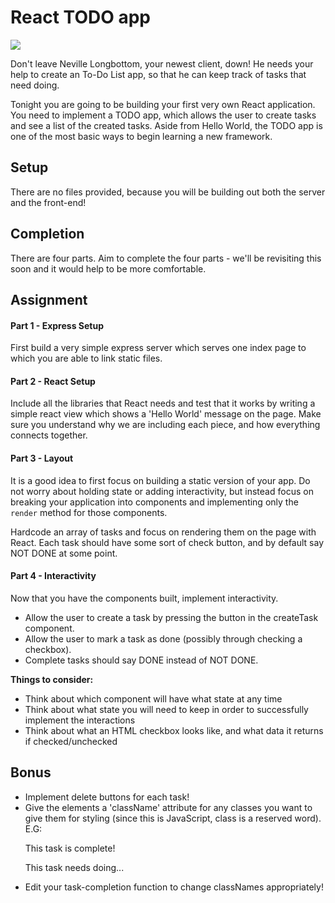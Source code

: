 # React TODO app

![](https://media.giphy.com/media/GuDI9sLsiRNqU/giphy.gif)

Don't leave Neville Longbottom, your newest client, down! He needs your help to create an To-Do List app, so that he can keep track of tasks that need doing.

Tonight you are going to be building your first very own React
application. You need to implement a TODO app, which allows the user
to create tasks and see a list of the created tasks. Aside from Hello World, the TODO app is one of the most basic ways to begin learning a new framework.

## Setup

There are no files provided, because you will be building out both the server and the front-end!

## Completion

There are four parts. Aim to complete the four parts - we'll be revisiting this soon and it would help to be more comfortable.

## Assignment

#### Part 1 - Express Setup

First build a very simple express server which serves one index page
to which you are able to link static files.

#### Part 2 - React Setup

Include all the libraries that React needs and test that it works by
writing a simple react view which shows a 'Hello World' message on the
page. Make sure you understand why we are including each piece, and
how everything connects together.

#### Part 3 - Layout

It is a good idea to first focus on building a static version of your
app. Do not worry about holding state or adding interactivity, but
instead focus on breaking your application into components and
implementing only the `render` method for those components.

Hardcode an array of tasks and focus on rendering them on the page with
React. Each task should have some sort of check button, and by default say NOT DONE at some point.

#### Part 4 - Interactivity

Now that you have the components built, implement interactivity.

- Allow the user to create a task by pressing the button in the
createTask component.
- Allow the user to mark a task as done (possibly through checking a checkbox).
- Complete tasks should say DONE instead of NOT DONE.

**Things to consider:**
- Think about which component will have what state at any time
- Think about what state you will need to keep in order to successfully implement the interactions
- Think about what an HTML checkbox looks like, and what data it returns if checked/unchecked

## Bonus

* Implement delete buttons for each task!
* Give the elements a 'className' attribute for any classes you want to give them for styling (since this is JavaScript, class is a reserved word). E.G:
  <p className="done">This task is complete!</p>
  <p className="not-done">This task needs doing...</p>
* Edit your task-completion function to change classNames appropriately!

